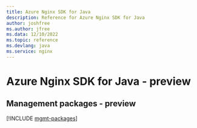 ```yaml
---
title: Azure Nginx SDK for Java
description: Reference for Azure Nginx SDK for Java
author: joshfree
ms.author: jfree
ms.data: 12/10/2022
ms.topic: reference
ms.devlang: java
ms.service: nginx
---
```

# Azure Nginx SDK for Java - preview

## Management packages - preview
[!INCLUDE [mgmt-packages](nginx-mgmt-index.md)]